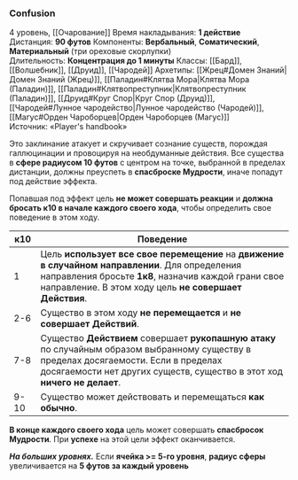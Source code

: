 ### Confusion

4 уровень, [[Очарование]]
Время накладывания: **1 действие**
Дистанция: **90 футов**
Компоненты: **Вербальный**, **Соматический**, **Материальный** (три ореховые скорлупки)
Длительность: **Концентрация до 1 минуты**
Классы: [[Бард]], [[Волшебник]], [[Друид]], [[Чародей]]
Архетипы: [[Жрец#Домен Знаний|Домен Знаний (Жрец)]], [[Паладин#Клятва Мора|Клятва Мора (Паладин)]], [[Паладин#Клятвопреступник|Клятвопреступник (Паладин)]], [[Друид#Круг Спор|Круг Спор (Друид)]], [[Чародей#Лунное чародейство|Лунное чародейство (Чародей)]], [[Магус#Орден Чароборцев|Орден Чароборцев (Магус)]]
Источник: «Player's handbook»

Это заклинание атакует и скручивает сознание существ, порождая галлюцинации и провоцируя на необдуманные действия. Все существа в **сфере радиусом 10 футов** с центром на точке, выбранной в пределах дистанции, должны преуспеть в **спасброске Мудрости**, иначе попадут под действие эффекта.

Попавшая под эффект цель **не может совершать реакции** и **должна бросать к10 в начале каждого своего хода**, чтобы определить свое поведение в этом ходу.

| к10  | Поведение                                                                                                                                                                                                          |
| ---- | ------------------------------------------------------------------------------------------------------------------------------------------------------------------------------------------------------------------ |
| 1    | Цель **использует все свое перемещение** на **движение в случайном направлении**. Для определения направления бросьте **1к8**, назначив каждой грани свое направление. В этом ходу цель **не совершает Действия**. |
| 2-6  | Существо в этом ходу **не перемещается** и **не совершает Действий**.                                                                                                                                              |
| 7-8  | Существо **Действием** совершает **рукопашную атаку** по случайным образом выбранному существу в пределах досягаемости. Если в пределах досягаемости нет других существ, существо в этот ход **ничего не делает**. |
| 9-10 | Существо может действовать и перемещаться **как обычно**.                                                                                                                                                          |
**В конце каждого своего хода** цель может совершать **спасбросок Мудрости**. При **успехе** на этой цели эффект оканчивается.

**_На больших уровнях._** Если **ячейка >= 5-го уровня**, **радиус сферы** увеличивается на **5 футов за каждый уровень**